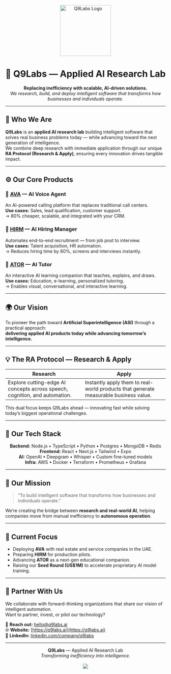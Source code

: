 <!-- Q9Labs – Applied AI Research Lab -->
<p align="center">
  <img src="[https://api.q9labs.ai/public/logo.png](https://api.q9labs.ai/public/logo.png)" width="160" alt="Q9Labs Logo">
</p>

<h1 align="center">🚀 Q9Labs — Applied AI Research Lab</h1>

<p align="center">
  <b>Replacing inefficiency with scalable, AI-driven solutions.</b><br>
  <em>We research, build, and deploy intelligent software that transforms how businesses and individuals operate.</em>
</p>

---

## 🧠 Who We Are
**Q9Labs** is an <b>applied AI research lab</b> building intelligent software that solves real business problems today — while advancing toward the next generation of intelligence.  
We combine deep research with immediate application through our unique **RA Protocol (Research & Apply)**, ensuring every innovation drives tangible impact.

---

## ⚙️ Our Core Products

### 🔹 [AVA](https://q9labs.ai/ava) — AI Voice Agent
An AI-powered calling platform that replaces traditional call centers.  
**Use cases:** Sales, lead qualification, customer support.  
→ 80% cheaper, scalable, and integrated with your CRM.

### 🔹 [HIRM](https://q9labs.ai/hirm) — AI Hiring Manager
Automates end-to-end recruitment — from job post to interview.  
**Use cases:** Talent acquisition, HR automation.  
→ Reduces hiring time by 80%, screens and interviews instantly.

### 🔹 [ATOR](https://q9labs.ai/ator) — AI Tutor
An interactive AI learning companion that teaches, explains, and draws.  
**Use cases:** Education, e-learning, personalized tutoring.  
→ Enables visual, conversational, and interactive learning.

---

## 🌍 Our Vision
To pioneer the path toward **Artificial Superintelligence (ASI)** through a practical approach:  
**delivering applied AI products today while advancing tomorrow’s intelligence.**

---

## 💡 The RA Protocol — Research & Apply
| Research | Apply |
|-----------|--------|
| Explore cutting-edge AI concepts across speech, cognition, and automation. | Instantly apply them to real-world products that generate measurable business value. |

This dual focus keeps Q9Labs ahead — innovating fast while solving today’s biggest operational challenges.

---

## 🧩 Our Tech Stack
<div align="center">

**Backend:** Node.js • TypeScript • Python • Postgres • MongoDB • Redis  
**Frontend:** React • Next.js • Tailwind • Expo  
**AI:** OpenAI • Deepgram • Whisper • Custom fine-tuned models  
**Infra:** AWS • Docker • Terraform • Prometheus • Grafana  

</div>

---

## 🧬 Our Mission
> “To build intelligent software that transforms how businesses and individuals operate.”

We’re creating the bridge between **research and real-world AI**, helping companies move from manual inefficiency to **autonomous operation**.

---

## 💼 Current Focus
- Deploying **AVA** with real estate and service companies in the UAE.  
- Preparing **HIRM** for production pilots.  
- Advancing **ATOR** as a next-gen educational companion.  
- Raising our **Seed Round (US$1M)** to accelerate proprietary AI model training.  

---

## 🤝 Partner With Us
We collaborate with forward-thinking organizations that share our vision of intelligent automation.  
Want to partner, invest, or pilot our technology?

📩 **Reach out:** [hello@q9labs.ai](mailto:hello@q9labs.ai)  
🌐 **Website:** [https://q9labs.ai](https://q9labs.ai)  
💬 **LinkedIn:** [linkedin.com/company/q9labs](https://linkedin.com/company/q9labs)

---

<p align="center">
  <b>Q9Labs</b> — Applied AI Research Lab<br>
  <em>Transforming inefficiency into intelligence.</em><br><br>
  <img src="https://img.shields.io/badge/Made%20with%20%E2%9D%A4%EF%B8%8F%20in-Dubai-blueviolet?style=for-the-badge">
</p>
